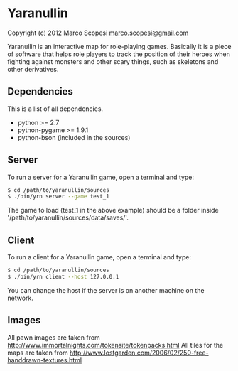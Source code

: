 # Yaranullin

Copyright (c) 2012 Marco Scopesi <marco.scopesi@gmail.com>

Yaranullin is an interactive map for role-playing games. Basically it is
a piece of software that helps role players to track the position of their
heroes when fighting against monsters and other scary things, such as
skeletons and other derivatives.

## Dependencies

This is a list of all dependencies.

* python >= 2.7
* python-pygame >= 1.9.1
* python-bson (included in the sources)

## Server

To run a server for a Yaranullin game, open a terminal and type:

```bash
$ cd /path/to/yaranullin/sources
$ ./bin/yrn server --game test_1
```

The game to load (test_1 in the above example) should be a folder inside '/path/to/yaranullin/sources/data/saves/'.

## Client

To run a client for a Yaranullin game, open a terminal and type:

```bash
$ cd /path/to/yaranullin/sources
$ ./bin/yrn client --host 127.0.0.1
```

You can change the host if the server is on another machine on the network.

## Images

All pawn images are taken from http://www.immortalnights.com/tokensite/tokenpacks.html
All tiles for the maps are taken from http://www.lostgarden.com/2006/02/250-free-handdrawn-textures.html
